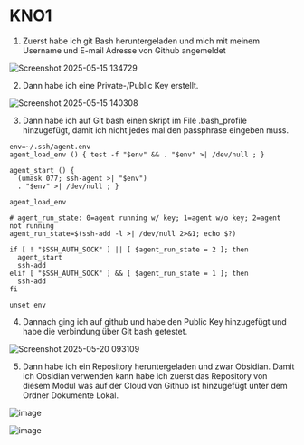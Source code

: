 # KNO1

1. Zuerst habe ich git Bash heruntergeladen und mich mit meinem Username und E-mail Adresse von Github angemeldet

![Screenshot 2025-05-15 134729](https://github.com/user-attachments/assets/0ca32d9f-0bed-4b1f-b67b-1a8e85e9b925)

2. Dann habe ich eine Private-/Public Key erstellt.

![Screenshot 2025-05-15 140308](https://github.com/user-attachments/assets/2ddfbf67-6a90-4638-ba8d-e87c3cb40b43)


3. Dann habe ich auf Git bash einen skript im File .bash_profile hinzugefügt, damit ich nicht jedes mal den passphrase eingeben muss.

```
env=~/.ssh/agent.env
agent_load_env () { test -f "$env" && . "$env" >| /dev/null ; }

agent_start () {
  (umask 077; ssh-agent >| "$env")
  . "$env" >| /dev/null ; }

agent_load_env

# agent_run_state: 0=agent running w/ key; 1=agent w/o key; 2=agent not running
agent_run_state=$(ssh-add -l >| /dev/null 2>&1; echo $?)

if [ ! "$SSH_AUTH_SOCK" ] || [ $agent_run_state = 2 ]; then
  agent_start
  ssh-add
elif [ "$SSH_AUTH_SOCK" ] && [ $agent_run_state = 1 ]; then
  ssh-add
fi

unset env

```



4. Dannach ging ich auf github und habe den Public Key hinzugefügt und habe die verbindung über Git bash getestet.

![Screenshot 2025-05-20 093109](https://github.com/user-attachments/assets/462d22a7-2b99-4c05-a586-c5cd5b17039f)

5.  Dann habe ich ein Repository heruntergeladen und zwar Obsidian. Damit ich Obsidian verwenden kann habe ich zuerst das Repository von diesem Modul was auf der Cloud von Github ist hinzugefügt unter dem Ordner Dokumente Lokal.

![image](https://github.com/user-attachments/assets/47ebd22e-7b83-4ed2-9a63-deb15a6d1bef)

![image](https://github.com/user-attachments/assets/a7135b86-17bd-42a4-9be9-8abed8c5a04f)



